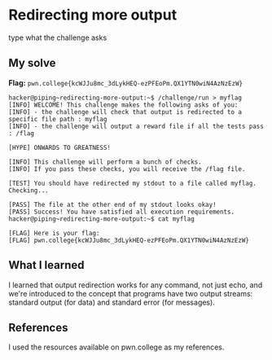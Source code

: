 # Redirecting more output
type what the challenge asks

## My solve
**Flag:** `pwn.college{kcWJJu8mc_3dLykHEQ-ezPFEoPm.QX1YTN0wiN4AzNzEzW}`

```
hacker@piping~redirecting-more-output:~$ /challenge/run > myflag
[INFO] WELCOME! This challenge makes the following asks of you:
[INFO] - the challenge will check that output is redirected to a specific file path : myflag
[INFO] - the challenge will output a reward file if all the tests pass : /flag

[HYPE] ONWARDS TO GREATNESS!

[INFO] This challenge will perform a bunch of checks.
[INFO] If you pass these checks, you will receive the /flag file.

[TEST] You should have redirected my stdout to a file called myflag. Checking...

[PASS] The file at the other end of my stdout looks okay!
[PASS] Success! You have satisfied all execution requirements.
hacker@piping~redirecting-more-output:~$ cat myflag

[FLAG] Here is your flag:
[FLAG] pwn.college{kcWJJu8mc_3dLykHEQ-ezPFEoPm.QX1YTN0wiN4AzNzEzW}

```

## What I learned
I learned that output redirection works for any command, not just echo, and we're introduced to the concept that programs have two output streams: standard output (for data) and standard error (for messages).

## References 
I used the resources available on pwn.college as my references.
